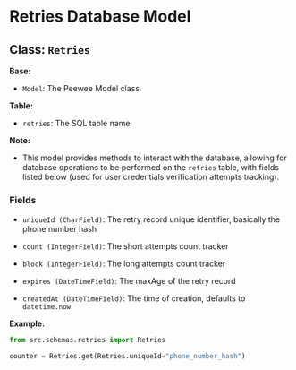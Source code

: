 # Retries Database Model

## Class: `Retries`

**Base:**

- `Model`: The Peewee Model class

**Table:**

- `retries`: The SQL table name

**Note:**

- This model provides methods to interact with the database, allowing for database operations to be performed on the `retries` table, with fields listed below (used for user credentials verification attempts tracking).

### Fields

- `uniqueId (CharField)`: The retry record unique identifier, basically the phone number hash

- `count (IntegerField)`: The short attempts count tracker

- `block (IntegerField)`: The long attempts count tracker

- `expires (DateTimeField)`: The maxAge of the retry record

- `createdAt (DateTimeField)`: The time of creation, defaults to `datetime.now`

**Example:**

```python
from src.schemas.retries import Retries

counter = Retries.get(Retries.uniqueId="phone_number_hash")
```
